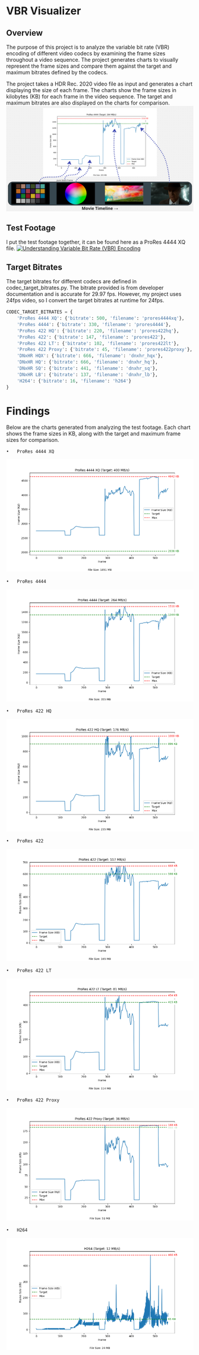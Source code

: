 # VBR Visualizer
## Overview
The purpose of this project is to analyze the variable bit rate (VBR) encoding of different video codecs by examining the frame sizes throughout a video sequence. The project generates charts to visually represent the frame sizes and compare them against the target and maximum bitrates defined by the codecs.

The project takes a HDR Rec. 2020 video file as input and generates a chart displaying the size of each frame. The charts show the frame sizes in kilobytes (KB) for each frame in the video sequence. The target and maximum bitrates are also displayed on the charts for comparison.
![Movie Legend](output/movie_legend.png)

## Test Footage
I put the test footage together, it can be found here as a ProRes 4444 XQ file. 
[![Understanding Variable Bit Rate (VBR) Encoding](https://img.youtube.com/vi/yXRbtNwe0bU/0.jpg)](https://www.youtube.com/watch?v=yXRbtNwe0bU)

## Target Bitrates
The target bitrates for different codecs are defined in codec_target_bitrates.py. The bitrate provided is from developer documentation and is accurate for 29.97 fps. However, my project uses 24fps video, so I convert the target bitrates at runtime for 24fps.
```python
CODEC_TARGET_BITRATES = {
    'ProRes 4444 XQ': {'bitrate': 500, 'filename': 'prores4444xq'},
    'ProRes 4444': {'bitrate': 330, 'filename': 'prores4444'},
    'ProRes 422 HQ': {'bitrate': 220, 'filename': 'prores422hq'},
    'ProRes 422': {'bitrate': 147, 'filename': 'prores422'},
    'ProRes 422 LT': {'bitrate': 102, 'filename': 'prores422lt'},
    'ProRes 422 Proxy': {'bitrate': 45, 'filename': 'prores422proxy'},
    'DNxHR HQX': {'bitrate': 666, 'filename': 'dnxhr_hqx'},
    'DNxHR HQ': {'bitrate': 666, 'filename': 'dnxhr_hq'},
    'DNxHR SQ': {'bitrate': 441, 'filename': 'dnxhr_sq'},
    'DNxHR LB': {'bitrate': 137, 'filename': 'dnxhr_lb'},
    'H264': {'bitrate': 16, 'filename': 'h264'}
}
```

# Findings

Below are the charts generated from analyzing the test footage. Each chart shows the frame sizes in KB, along with the target and maximum frame sizes for comparison.

	•	ProRes 4444 XQ
![ProRes 4444 XQ](output/ProRes_4444_XQ.png)

    •	ProRes 4444
![ProRes 4444](output/ProRes_4444.png)

    •	ProRes 422 HQ
![ProRes 422 HQ](output/ProRes_422_HQ.png)

    •	ProRes 422
![ProRes 422](output/ProRes_422.png)

    •	ProRes 422 LT
![ProRes 422 LT](output/ProRes_422_LT.png)

    •	ProRes 422 Proxy
![ProRes 422 Proxy](output/ProRes_422_Proxy.png)

    •	H264
![H264](output/H264.png)
